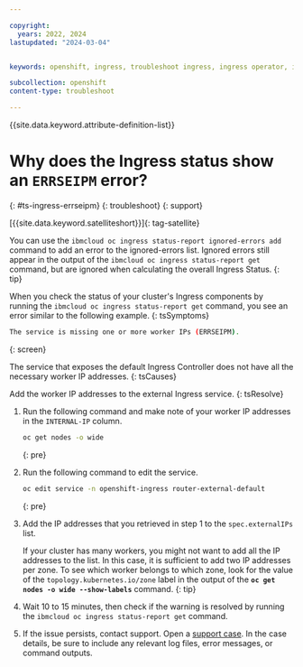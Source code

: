 ```yaml
---

copyright:
  years: 2022, 2024
lastupdated: "2024-03-04"


keywords: openshift, ingress, troubleshoot ingress, ingress operator, ingress cluster operator, missing ip addresses, errseipm

subcollection: openshift
content-type: troubleshoot

---
```


{{site.data.keyword.attribute-definition-list}}



# Why does the Ingress status show an `ERRSEIPM` error?
{: #ts-ingress-errseipm}
{: troubleshoot}
{: support}

[{{site.data.keyword.satelliteshort}}]{: tag-satellite}

You can use the `ibmcloud oc ingress status-report ignored-errors add` command to add an error to the ignored-errors list. Ignored errors still appear in the output of the `ibmcloud oc ingress status-report get` command, but are ignored when calculating the overall Ingress Status.
{: tip}

When you check the status of your cluster's Ingress components by running the `ibmcloud oc ingress status-report get` command, you see an error similar to the following example.
{: tsSymptoms}

```sh
The service is missing one or more worker IPs (ERRSEIPM).
```
{: screen}

The service that exposes the default Ingress Controller does not have all the necessary worker IP addresses.
{: tsCauses}

Add the worker IP addresses to the external Ingress service.
{: tsResolve}

1. Run the following command and make note of your worker IP addresses in the `INTERNAL-IP` column.
    ```sh
    oc get nodes -o wide
    ```
    {: pre}

1. Run the following command to edit the service.
    ```sh
    oc edit service -n openshift-ingress router-external-default
    ```
    {: pre}

1. Add the IP addresses that you retrieved in step 1 to the `spec.externalIPs` list.

    If your cluster has many workers, you might not want to add all the IP addresses to the list. In this case, it is sufficient to add two IP addresses per zone. To see which worker belongs to which zone, look for the value of the `topology.kubernetes.io/zone` label in the output of the **`oc get nodes -o wide --show-labels`** command.
    {: tip}

1. Wait 10 to 15 minutes, then check if the warning is resolved by running the `ibmcloud oc ingress status-report get` command.

1. If the issue persists, contact support. Open a [support case](/docs/get-support?topic=get-support-using-avatar). In the case details, be sure to include any relevant log files, error messages, or command outputs.


